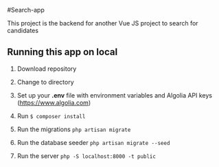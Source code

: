 #Search-app

This project is the backend for another Vue JS project to search for candidates

## Running this app on local

1. Download repository

2. Change to directory

3. Set up your **.env** file with environment variables and Algolia API keys (https://www.algolia.com)

4. Run ```$ composer install```

5. Run the migrations ```php artisan migrate```

6. Run the database seeder ```php artisan migrate --seed```

7. Run the server ```php -S localhost:8000 -t public```